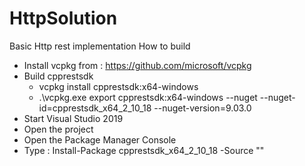# HttpSolution
Basic Http rest implementation
How to build
- Install vcpkg from : https://github.com/microsoft/vcpkg
- Build cpprestsdk
  - vcpkg install cpprestsdk:x64-windows
  - .\vcpkg.exe export cpprestsdk:x64-windows --nuget  --nuget-id=cpprestsdk_x64_2_10_18 --nuget-version=9.03.0
- Start Visual Studio 2019
- Open the project
- Open the Package Manager Console
- Type : Install-Package cpprestsdk_x64_2_10_18 -Source "<VCPKG directory>"
